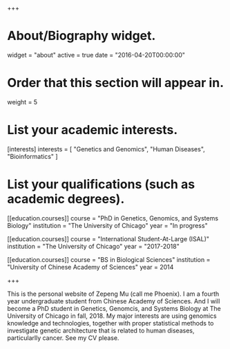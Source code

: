 +++
# About/Biography widget.
widget = "about"
active = true
date = "2016-04-20T00:00:00"

# Order that this section will appear in.
weight = 5

# List your academic interests.
[interests]
  interests = [
    "Genetics and Genomics",
    "Human Diseases",
    "Bioinformatics"
  ]

# List your qualifications (such as academic degrees).
[[education.courses]]
  course = "PhD in Genetics, Genomics, and Systems Biology"
  institution = "The University of Chicago"
  year = "In progress"

[[education.courses]]
  course = "International Student-At-Large (ISAL)"
  institution = "The University of Chicago"
  year = "2017-2018"

[[education.courses]]
  course = "BS in Biological Sciences"
  institution = "University of Chinese Academy of Sciences"
  year = 2014

 
+++

This is the personal website of Zepeng Mu (call me Phoenix). I am a fourth year undergraduate student from Chinese Academy of Sciences. And I will become a PhD student in Genetics, Genomcis, and Systems Biology at The University of Chicago in fall, 2018. My major interests are using genomics knowledge and technologies, together with proper statistical methods to investigate genetic architecture that is related to human diseases, particularlly cancer. See my CV please.


